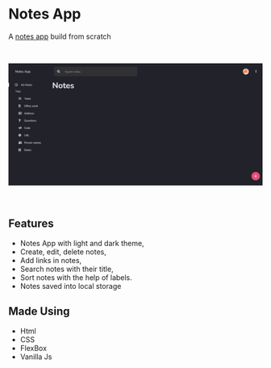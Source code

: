 # Notes App
 A [notes app](https://note-it-arshwebdev.vercel.app) build from scratch

<br>

![alt text](assets/images/screenshot.png "Screenshot")

<br>

## Features

- Notes App with light and dark theme,
- Create, edit, delete notes,
- Add links in notes,
- Search notes with their title,
- Sort notes with the help of labels.
- Notes saved into local storage

## Made Using

- Html
- CSS
- FlexBox
- Vanilla Js
